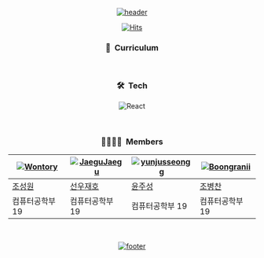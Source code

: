 <div align = "center">

[![header](https://capsule-render.vercel.app/api?type=waving&color=gradient&customColorList=12&animation=fadeIn&height=230&section=header&text=Re%+act&desc=경기대학교%20거북이%20학습그룹&fontSize=60&fontAlign=50&fontAlignY=33&descSize=20&descAlign=50&descAlignY=55)](https://github.com/KGU-React)
  
[![Hits](https://hits.seeyoufarm.com/api/count/incr/badge.svg?url=https%3A%2F%2Fgithub.com%2FKGU-React%2Fhit-counter&count_bg=%236196FF&title_bg=%23555555&icon=github.svg&icon_color=%23E7E7E7&title=Hits&edge_flat=false)](https://github.com/KGU-React)

### 📝&nbsp; Curriculum

&nbsp;

### 🛠︎&nbsp; Tech
![React](https://img.shields.io/badge/React-61DAFB.svg?logo=React&logoColor=black&style=flat)

&nbsp;

### 👨‍👩‍👧‍👦&nbsp; Members

|[![Wontory](https://avatars.githubusercontent.com/u/94912717)](http://github.com/wontory)|[![JaeguJaegu](https://avatars.githubusercontent.com/u/118053865)](http://github.com/SunwooJaeho)|[![yunjusseongg](https://avatars.githubusercontent.com/u/126853299)](http://github.com/yunjusseongg)|[![Boongranii](https://avatars.githubusercontent.com/u/102457140)](http://github.com/bbjbc)|
|-|-|-|-|
|[조성원](http://github.com/wontory)|[선우재호](http://github.com/SunwooJaeho)|[윤주성](http://github.com/yunjusseongg)|[조병찬](http://github.com/bbjbc)|
|컴퓨터공학부 19|컴퓨터공학부 19|컴퓨터공학부 19|컴퓨터공학부 19|

&nbsp;

[![footer](https://capsule-render.vercel.app/api?type=waving&color=gradient&customColorList=12&animation=fadeIn&section=footer)](https://github.com/KGU-CS-HOME)

</div>
